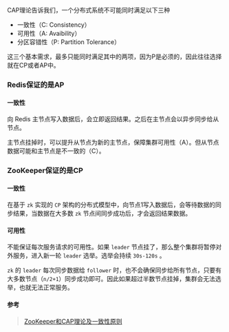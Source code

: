 CAP理论告诉我们，一个分布式系统不可能同时满足以下三种

- 一致性（C: Consistency）
- 可用性（A: Avaibility）
- 分区容错性（P: Partition Tolerance）

这三个基本需求，最多只能同时满足其中的两项，因为P是必须的，因此往往选择就在CP或者AP中。



### Redis保证的是AP

#### 一致性
向 Redis 主节点写入数据后，会立即返回结果。之后在主节点会以异步同步给从节点。

主节点挂掉时，可以提升从节点为新的主节点，保障集群可用性（A）。但从节点数据可能和主节点是不一致的（C）。



### ZooKeeper保证的是CP

#### 一致性
在基于 `zk` 实现的 `CP` 架构的分布式模型中，向节点1写入数据后，会等待数据的同步结果，当数据在大多数 `zk` 节点间同步成功后，才会返回结果数据。

#### 可用性
不能保证每次服务请求的可用性。如果 `leader` 节点挂了，那么整个集群将暂停对外服务，进入新一轮 `leader` 选举。选举会持续 `30s-120s` 。

`zk` 的 `leader` 每次同步数据给 `follower` 时，也不会确保同步给所有节点，只要有大多数节点（`n/2+1`）同步成功即可。因此如果超过半数节点挂掉，集群会无法选举，也就无法正常服务。



#### 参考

> [ZooKeeper和CAP理论及一致性原则](https://blog.csdn.net/yanpenglei/article/details/80362561)